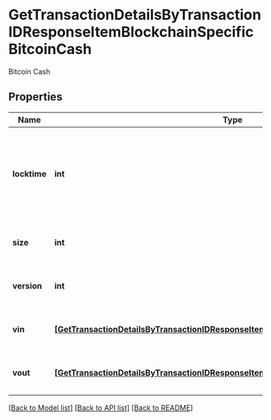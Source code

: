 # GetTransactionDetailsByTransactionIDResponseItemBlockchainSpecificBitcoinCash

Bitcoin Cash

## Properties
Name | Type | Description | Notes
------------ | ------------- | ------------- | -------------
**locktime** | **int** | Represents the time at which a particular transaction can be added to the blockchain. | 
**size** | **int** | Represents the total size of this transaction. | 
**version** | **int** | Represents transaction version number. | 
**vin** | [**[GetTransactionDetailsByTransactionIDResponseItemBlockchainSpecificBitcoinCashVin]**](GetTransactionDetailsByTransactionIDResponseItemBlockchainSpecificBitcoinCashVin.md) | Represents the transaction inputs. | 
**vout** | [**[GetTransactionDetailsByTransactionIDResponseItemBlockchainSpecificBitcoinCashVout]**](GetTransactionDetailsByTransactionIDResponseItemBlockchainSpecificBitcoinCashVout.md) | Represents the transaction outputs. | 

[[Back to Model list]](../README.md#documentation-for-models) [[Back to API list]](../README.md#documentation-for-api-endpoints) [[Back to README]](../README.md)


